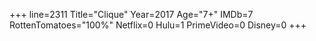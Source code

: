 +++
line=2311
Title="Clique"
Year=2017
Age="7+"
IMDb=7
RottenTomatoes="100%"
Netflix=0
Hulu=1
PrimeVideo=0
Disney=0
+++

